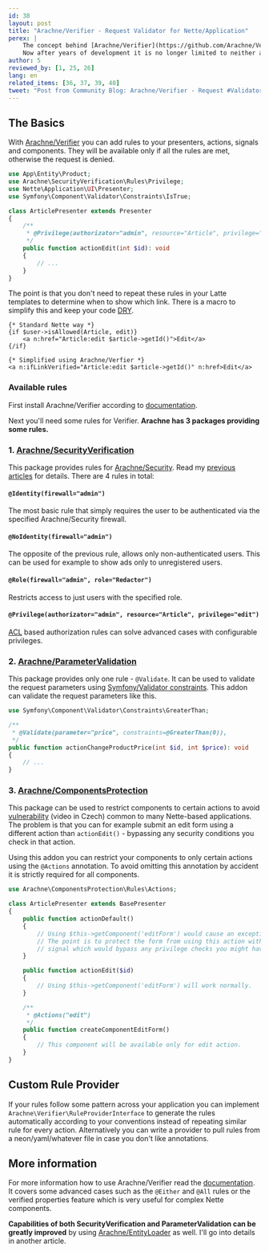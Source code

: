 ```yaml
---
id: 38
layout: post
title: "Arachne/Verifier - Request Validator for Nette/Application"
perex: |
    The concept behind [Arachne/Verifier](https://github.com/Arachne/Verifier) was originally meant to solve annotations-based authorization for [Nette/Application](https://github.com/nette/application).
    Now after years of development it is no longer limited to neither annotations nor authorization making it a very powerful tool for your security layer.
author: 5
reviewed_by: [1, 25, 26]
lang: en
related_items: [36, 37, 39, 40]
tweet: "Post from Community Blog: Arachne/Verifier - Request #Validator for Nette/Application #nettefw #symfony"
---
```


## The Basics

With [Arachne/Verifier](https://github.com/Arachne/Verifier) you can add rules to your presenters, actions, signals and components. They will be available only if all the rules are met, otherwise the request is denied.

```php
use App\Entity\Product;
use Arachne\SecurityVerification\Rules\Privilege;
use Nette\Application\UI\Presenter;
use Symfony\Component\Validator\Constraints\IsTrue;

class ArticlePresenter extends Presenter
{
    /**
     * @Privilege(authorizator="admin", resource="Article", privilege="edit")
     */
    public function actionEdit(int $id): void
    {
        // ...
    }
}
```

The point is that you don't need to repeat these rules in your Latte templates to determine when to show which link. There is a macro to simplify this and keep your code [DRY](https://en.wikipedia.org/wiki/Don%27t_repeat_yourself).

```
{* Standard Nette way *}
{if $user->isAllowed(Article, edit)}
    <a n:href="Article:edit $article->getId()">Edit</a>
{/if}

{* Simplified using Arachne/Verfier *}
<a n:ifLinkVerified="Article:edit $article->getId()" n:href>Edit</a>
```


### Available rules

First install Arachne/Verifier according to [documentation](https://github.com/Arachne/Verifier/blob/master/docs/index.md).

Next you'll need some rules for Verifier. **Arachne has 3 packages providing some rules.**


### 1. [Arachne/SecurityVerification](https://github.com/Arachne/SecurityVerification)

This package provides rules for [Arachne/Security](https://github.com/Arachne/Security). Read my [previous](/blog/2017/08/14/arachne-security-separate-authentication-and-session-refresh) [articles](/blog/2017/08/21/arachne-security-simplified-authorizator-and-fixed-acl-callbacks) for details. There are 4 rules in total:

#### `@Identity(firewall="admin")`

The most basic rule that simply requires the user to be authenticated via the specified Arachne/Security firewall.

#### `@NoIdentity(firewall="admin")`

The opposite of the previous rule, allows only non-authenticated users. This can be used for example to show ads only to unregistered users.

#### `@Role(firewall="admin", role="Redactor")`

Restricts access to just users with the specified role.

#### `@Privilege(authorizator="admin", resource="Article", privilege="edit")`

[ACL](https://doc.nette.org/en/2.4/access-control#toc-permission-acl) based authorization rules can solve advanced cases with configurable privileges.


### 2. [Arachne/ParameterValidation](https://github.com/Arachne/ParameterValidation)

This package provides only one rule - `@Validate`. It can be used to validate the request parameters using [Symfony/Validator constraints](http://symfony.com/doc/current/validation.html#constraints). This addon can validate the request parameters like this.

```php
use Symfony\Component\Validator\Constraints\GreaterThan;

/**
 * @Validate(parameter="price", constraints=@GreaterThan(0)),
 */
public function actionChangeProductPrice(int $id, int $price): void
{
    // ...
}
```


### 3. [Arachne/ComponentsProtection](https://github.com/Arachne/ComponentsProtection)

This package can be used to restrict components to certain actions to avoid [vulnerability](http://www.youtube.com/watch?v=ivDl8g0NEwg&t=57m4s) (video in Czech) common to many Nette-based applications. The problem is that you can for example submit an edit form using a different action than `actionEdit()` - bypassing any security conditions you check in that action.

Using this addon you can restrict your components to only certain actions using the `@Actions` annotation. To avoid omitting this annotation by accident it is strictly required for all components.

```php
use Arachne\ComponentsProtection\Rules\Actions;

class ArticlePresenter extends BasePresenter
{
    public function actionDefault()
    {
        // Using $this->getComponent('editForm') would cause an exception.
        // The point is to protect the form from using this action with an editForm-submit
        // signal which would bypass any privilege checks you might have in actionEdit.
    }

    public function actionEdit($id)
    {
        // Using $this->getComponent('editForm') will work normally.
    }

    /**
     * @Actions("edit")
     */
    public function createComponentEditForm()
    {
        // This component will be available only for edit action.
    }
}
```


## Custom Rule Provider

If your rules follow some pattern across your application you can implement `Arachne\Verifier\RuleProviderInterface` to generate the rules automatically according to your conventions instead of repeating similar rule for every action. Alternatively you can write a provider to pull rules from a neon/yaml/whatever file in case you don't like annotations.


## More information

For more information how to use Arachne/Verifier read the [documentation](https://github.com/Arachne/Verifier/blob/master/docs/index.md#usage). It covers some advanced cases such as the `@Either` and `@All` rules or the verified properties feature which is very useful for complex Nette components.

**Capabilities of both SecurityVerification and ParameterValidation can be greatly improved** by using [Arachne/EntityLoader](https://github.com/Arachne/EntityLoader) as well. I'll go into details in another article.
